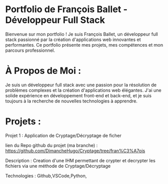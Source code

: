 # Portfolio de François Ballet - Développeur Full Stack

Bienvenue sur mon portfolio ! Je suis François Ballet, un développeur full stack passionné par la création d'applications web innovantes et performantes. Ce portfolio présente mes projets, mes compétences et mon parcours professionnel.

# À Propos de Moi :

Je suis un développeur full stack avec une passion pour la résolution de problèmes complexes et la création d'applications web élégantes. J'ai une solide expérience en développement front-end et back-end, et je suis toujours à la recherche de nouvelles technologies à apprendre.

# Projets : 

Projet 1 : Application de Cryptage/Décryptage de ficher 

lien du Repo github du projet (ma branche) : https://github.com/DimancheHugo/Cryptage/tree/fran%C3%A7ois

Description : Creation d'une IHM permettant de crypter et decrypter les fichiers via une méthode de Cryptage/Décryptage

Technologies : Github,VSCode,Python,

